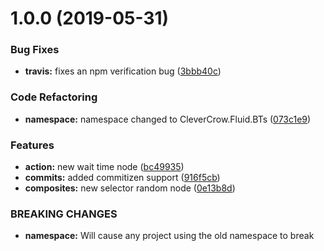 # 1.0.0 (2019-05-31)


### Bug Fixes

* **travis:** fixes an npm verification bug ([3bbb40c](https://github.com/ashblue/fluid-behavior-tree/commit/3bbb40c))


### Code Refactoring

* **namespace:** namespace changed to CleverCrow.Fluid.BTs ([073c1e9](https://github.com/ashblue/fluid-behavior-tree/commit/073c1e9))


### Features

* **action:** new wait time node ([bc49935](https://github.com/ashblue/fluid-behavior-tree/commit/bc49935))
* **commits:** added commitizen support ([916f5cb](https://github.com/ashblue/fluid-behavior-tree/commit/916f5cb))
* **composites:** new selector random node ([0e13b8d](https://github.com/ashblue/fluid-behavior-tree/commit/0e13b8d))


### BREAKING CHANGES

* **namespace:** Will cause any project using the old namespace to break
